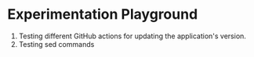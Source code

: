 # Experimentation Playground

1. Testing different GitHub actions for updating the application's version.
2. Testing sed commands